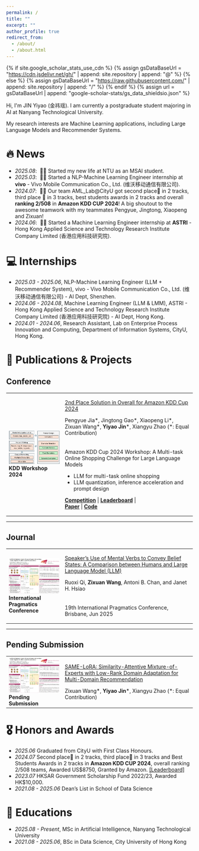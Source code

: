 ```yaml
---
permalink: /
title: ""
excerpt: ""
author_profile: true
redirect_from: 
  - /about/
  - /about.html
---
```


{% if site.google_scholar_stats_use_cdn %}
{% assign gsDataBaseUrl = "https://cdn.jsdelivr.net/gh/" | append: site.repository | append: "@" %}
{% else %}
{% assign gsDataBaseUrl = "https://raw.githubusercontent.com/" | append: site.repository | append: "/" %}
{% endif %}
{% assign url = gsDataBaseUrl | append: "google-scholar-stats/gs_data_shieldsio.json" %}

<span class='anchor' id='about-me'></span>


Hi, I'm JIN Yiyao (金祎瑶). I am currently a postgraduate student majoring in AI at Nanyang Technological University.

My research interests are Machine Learning applications, including Large Language Models and Recommender Systems.



# 🔥 News
- *2025.08*: &nbsp;🎉🎉 Started my new life at NTU as an MSAI student.
- *2025.03*: &nbsp;🎉🎉 Started a NLP-Machine Learning Engineer internship at **vivo** - Vivo Mobile Communication Co., Ltd. (维沃移动通信有限公司).
- *2024.07*: &nbsp;🎉🎉 Our team AML_Lab@CityU got second place🥈 in 2 tracks, third place 🥉 in 3 tracks, best students awards in 2 tracks and overall **ranking 2/508** in **Amazon KDD CUP 2024**! A big shoutout to the awesome teamwork with my teammates Pengyue, Jingtong, Xiaopeng and Zixuan!
- *2024.06*: &nbsp;🎉🎉 Started a Machine Learning Engineer internship at **ASTRI** - Hong Kong Applied Science and Technology Research Institute Company Limited (香港应用科技研究院).

# 💻 Internships
- *2025.03 - 2025.06*, NLP-Machine Learning Engineer (LLM + Recommender System), vivo - Vivo Mobile Communication Co., Ltd. (维沃移动通信有限公司) - AI Dept, Shenzhen.
- *2024.06 - 2024.08*, Machine Learning Engineer (LLM & LMM), ASTRI - Hong Kong Applied Science and Technology Research Institute Company Limited (香港应用科技研究院) - AI Dept, Hong Kong.
- *2024.01 - 2024.06*, Research Assistant, Lab on Enterprise Process Innovation and Computing, Department of Information Systems, CityU, Hong Kong.


# 📝 Publications & Projects
## Conference
<table>
<tr>
<td width="30%">
  <img src="images/prompt.png" alt="sym" width="100%">
  <div><b>KDD Workshop 2024</b></div>
</td>
<td width="70%">

[2nd Place Solution in Overall for Amazon KDD Cup 2024]()

Pengyue Jia\*, Jingtong Gao\*, Xiaopeng Li\*, Zixuan Wang\*, **Yiyao Jin**\*,  Xiangyu Zhao (\*: Equal Contribution)  
<br/><br/>
Amazon KDD Cup 2024 Workshop: A Multi-task Online Shopping Challenge for Large Language Models
- LLM for multi-task online shopping
- LLM quantization, inference acceleration and prompt design  

[**Competition**](https://www.aicrowd.com/challenges/amazon-kdd-cup-2024-multi-task-online-shopping-challenge-for-llms) \| 
[**Leaderboard**](https://www.aicrowd.com/challenges/amazon-kdd-cup-2024-multi-task-online-shopping-challenge-for-llms/leaderboards) \|  
[**Paper**](https://openreview.net/pdf?id=OEjXPwR7aE) \| 
[**Code**](https://gitlab.aicrowd.com/gaojingtong/amazon-kdd-cup-2024-starter-kit)

</td>
</tr>
</table>

---

## Journal
<table>
<tr>
<td width="30%">
  <img src="images/poster.png" alt="sym" width="100%">
  <div><b>International Pragmatics Conference</b></div>
</td>
<td width="70%">

[Speaker’s Use of Mental Verbs to Convey Belief States: A Comparison between Humans and Large Language Model (LLM)](https://scholars.cityu.edu.hk/en/publications/speakers-use-of-mental-verbs-to-convey-belief-states-a-comparison)  

Ruoxi Qi, **Zixuan Wang**, Antoni B. Chan, and Janet H. Hsiao  
<br/><br/>
19th International Pragmatics Conference, Brisbane, Jun 2025

</td>
</tr>
</table>

---

## Pending Submission
<table>
<tr>
<td width="30%">
  <img src="images/poster.png" alt="sym" width="100%">
  <div><b>Pending Submission</b></div>
</td>
<td width="70%">

[SAME-LoRA: Similarity-Attentive Mixture-of-Experts with Low-Rank Domain Adaptation for Multi-Domain Recommendation]()  

Zixuan Wang\*, **Yiyao Jin**\*,  Xiangyu Zhao (\*: Equal Contribution)

</td>
</tr>
</table>


# 🎖 Honors and Awards
- *2025.06* Graduated from CityU with First Class Honours.
- *2024.07* Second place🥈 in 2 tracks, third place🥉 in 3 tracks and Best Students Awards in 2 tracks in **Amazon KDD CUP 2024**, overall ranking 2/508 teams, Awarded US$8750, Granted by Amazon. [[Leaderboard]](https://www.aicrowd.com/challenges/amazon-kdd-cup-2024-multi-task-online-shopping-challenge-for-llms/leaderboards)
- *2023.07* HKSAR Government Scholarship Fund 2022/23, Awarded HK$10,000.
- *2021.08 - 2025.06* Dean’s List in School of Data Science

# 📖 Educations
- *2025.08 - Present*, MSc in Artificial Intelligence, Nanyang Technological University
- *2021.08 - 2025.06*, BSc in Data Science, City University of Hong Kong
